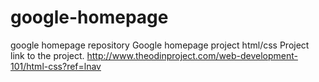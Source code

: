 # google-homepage
google homepage repository
Google homepage project html/css Project
link to the project. http://www.theodinproject.com/web-development-101/html-css?ref=lnav